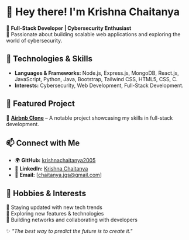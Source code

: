 # 👋 Hey there! I'm Krishna Chaitanya  

🚀 **Full-Stack Developer | Cybersecurity Enthusiast**  
🌱 Passionate about building scalable web applications and exploring the world of cybersecurity.  

## 🔧 Technologies & Skills  
- **Languages & Frameworks:** Node.js, Express.js, MongoDB, React.js, JavaScript, Python, Java, Bootstrap, Tailwind CSS, HTML5, CSS, C.  
- **Interests:** Cybersecurity, Web Development, Full-Stack Development.  

## 📌 Featured Project  
🚀 **[Airbnb Clone](https://github.com/krishnachaitanya2005/Sigma-Project)** – A notable project showcasing my skills in full-stack development.  

## 📫 Connect with Me  
- 🌍 **GitHub:** [krishnachaitanya2005](https://github.com/krishnachaitanya2005)  
- 💼 **LinkedIn:** [Krishna Chaitanya](www.linkedin.com/in/krishna-chaitanya-8b21342a6)  
- 📧 **Email:** [chaitanya.jgs@gmail.com]  

## 🎯 Hobbies & Interests  
🔹 Staying updated with new tech trends  
🔹 Exploring new features & technologies  
🔹 Building networks and collaborating with developers  

✨ _"The best way to predict the future is to create it."_  

